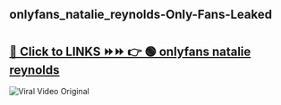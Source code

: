 
 ## onlyfans_natalie_reynolds-Only-Fans-Leaked

# <h2><a href="https://clipsfans.com/onlyfans_natalie_reynolds&ref=git">🔗 Click to LINKS ⏩⏩ 👉 🟢 onlyfans natalie reynolds </a></h2>

<a href="https://clipsfans.com/onlyfans_natalie_reynolds&ref=git" rel="nofollow" data-target="animated-image.originalLink"><img src="https://i.ibb.co.com/xMMVF88/686577567.gif" alt="Viral Video Original" style="max-width: 100%; display: inline-block;" data-target="animated-image.originalImage"></a>

